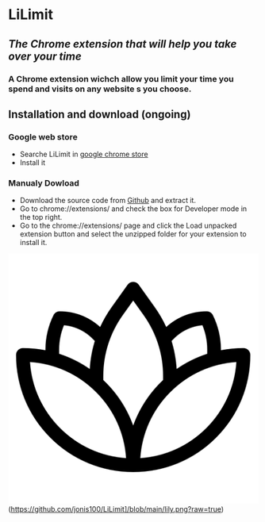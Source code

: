 # LiLimit
## _The Chrome extension that will help you take over your time_ 

### A Chrome extension wichch allow you limit your time you spend and visits on any website s you choose.

## Installation and download (ongoing)

### Google web store

- Searche LiLimit in [google chrome store](https://chrome.google.com/webstore/category/extensions)
- Install it

### Manualy Dowload

- Download the source code from [Github](https://github.com/jonis100/LiLimit) and extract it.
- Go to chrome://extensions/ and check the box for Developer mode in the top right.
- Go to the chrome://extensions/ page and click the Load unpacked extension button and select the unzipped folder for your extension to install it.



![Logo](Images/lily.png)
(https://github.com/jonis100/LiLimit]/blob/main/lily.png?raw=true)
